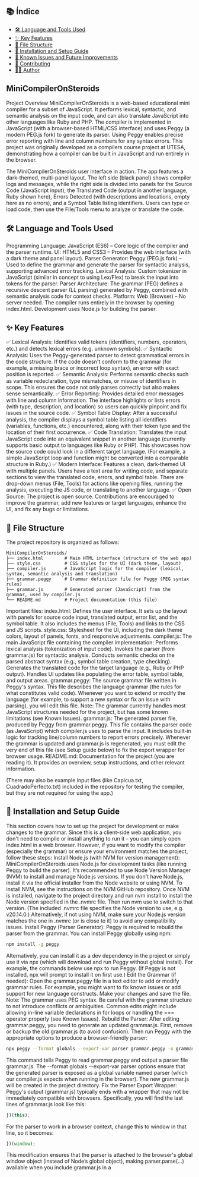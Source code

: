## 📚 Índice

- [🛠️ Language and Tools Used](#️-language-and-tools-used)
- [✨ Key Features](#-key-features)
- [📂 File Structure](#-file-structure)
- [🔧 Installation and Setup Guide](#-installation-and-setup-guide)
- [🚧 Known Issues and Future Improvements](#-known-issues-and-future-improvements)
- [🤝 Contributing](#-contributing)
- [👨‍💻 Author](#-author)

## MiniCompilerOnSteroids
Project Overview
MiniCompilerOnSteroids is a web-based educational mini compiler for a subset of JavaScript. It performs lexical, syntactic, and semantic analysis on the input code, and can also translate JavaScript into other languages like Ruby and PHP. The compiler is implemented in JavaScript (with a browser-based HTML/CSS interface) and uses Peggy (a modern PEG.js fork) to generate its parser. Using Peggy enables precise error reporting with line and column numbers for any syntax errors. This project was originally developed as a compilers course project at UTESA, demonstrating how a compiler can be built in JavaScript and run entirely in the browser.


The MiniCompilerOnSteroids user interface in action. The app features a dark-themed, multi-panel layout. The left side (black panel) shows compiler logs and messages, while the right side is divided into panels for the Source Code (JavaScript input), the Translated Code (output in another language, Ruby shown here), Errors Detected (with descriptions and locations, empty here as no errors), and a Symbol Table listing identifiers. Users can type or load code, then use the File/Tools menu to analyze or translate the code.
## 🛠️ Language and Tools Used
Programming Language: JavaScript (ES6) – Core logic of the compiler and the parser runtime.
UI: HTML5 and CSS3 – Provides the web interface (with a dark theme and panel layout).
Parser Generator: Peggy (PEG.js fork) – Used to define the grammar and generate the parser for syntactic analysis, supporting advanced error tracking.
Lexical Analysis: Custom tokenizer in JavaScript (similar in concept to using Lex/Flex) to break the input into tokens for the parser.
Parser Architecture: The grammar (PEG) defines a recursive descent parser (LL parsing) generated by Peggy, combined with semantic analysis code for context checks.
Platform: Web (Browser) – No server needed. The compiler runs entirely in the browser by opening index.html. Development uses Node.js for building the parser.
## ✨ Key Features
✅ Lexical Analysis: Identifies valid tokens (identifiers, numbers, operators, etc.) and detects lexical errors (e.g. unknown symbols).
✅ Syntactic Analysis: Uses the Peggy-generated parser to detect grammatical errors in the code structure. If the code doesn't conform to the grammar (for example, a missing brace or incorrect loop syntax), an error with exact position is reported.
✅ Semantic Analysis: Performs semantic checks such as variable redeclaration, type mismatches, or misuse of identifiers in scope. This ensures the code not only parses correctly but also makes sense semantically.
✅ Error Reporting: Provides detailed error messages with line and column information. The interface highlights or lists errors (with type, description, and location) so users can quickly pinpoint and fix issues in the source code.
✅ Symbol Table Display: After a successful analysis, the compiler displays a symbol table listing all identifiers (variables, functions, etc.) encountered, along with their token type and the location of their first occurrence.
✅ Code Translation: Translates the input JavaScript code into an equivalent snippet in another language (currently supports basic output to languages like Ruby or PHP). This showcases how the source code could look in a different target language. (For example, a simple JavaScript loop and function might be converted into a comparable structure in Ruby.)
✅ Modern Interface: Features a clean, dark-themed UI with multiple panels. Users have a text area for writing code, and separate sections to view the translated code, errors, and symbol table. There are drop-down menus (File, Tools) for actions like opening files, running the analysis, executing the JS code, or translating to another language.
✅ Open Source: The project is open source. Contributions are encouraged to improve the grammar, add new features or target languages, enhance the UI, and fix any bugs or limitations.

## 📂 File Structure
The project repository is organized as follows:

  ```plaintext
MiniCompilerOnSteroids/
├── index.html        # Main HTML interface (structure of the web app)
├── style.css         # CSS styles for the UI (dark theme, layout)
├── compiler.js       # JavaScript logic for the compiler (lexical, syntax, semantic analysis and translation)
├── grammar.peggy     # Grammar definition file for Peggy (PEG syntax rules)
├── grammar.js        # Generated parser (JavaScript) from the grammar, used by compiler.js
└── README.md         # Project documentation (this file)
 ```

Important files:
index.html: Defines the user interface. It sets up the layout with panels for source code input, translated output, error list, and the symbol table. It also includes the menus (File, Tools) and links to the CSS and JS scripts.
style.css: Stylesheet for the UI, including the dark theme colors, layout of panels, fonts, and responsive adjustments.
compiler.js: The main JavaScript file containing the compiler implementation:
Performs lexical analysis (tokenization of input code).
Invokes the parser (from grammar.js) for syntactic analysis.
Conducts semantic checks on the parsed abstract syntax (e.g., symbol table creation, type checking).
Generates the translated code for the target language (e.g., Ruby or PHP output).
Handles UI updates like populating the error table, symbol table, and output areas.
grammar.peggy: The source grammar file written in Peggy's syntax. This file describes the language grammar (the rules for what constitutes valid code). Whenever you want to extend or modify the language (for example, to support a new syntax or fix an issue with parsing), you will edit this file. Note: The grammar currently handles most JavaScript structures needed for the project, but has some known limitations (see Known Issues).
grammar.js: The generated parser file, produced by Peggy from grammar.peggy. This file contains the parser code (as JavaScript) which compiler.js uses to parse the input. It includes built-in logic for tracking line/column numbers to report errors precisely. Whenever the grammar is updated and grammar.js is regenerated, you must edit the very end of this file (see Setup guide below) to fix the export wrapper for browser usage.
README.md: Documentation for the project (you are reading it). It provides an overview, setup instructions, and other relevant information.


(There may also be example input files (like Capicua.txt, CuadradoPerfecto.txt) included in the repository for testing the compiler, but they are not required for using the app.)

## 🔧 Installation and Setup Guide
This section covers how to set up the project for development or make changes to the grammar. Since this is a client-side web application, you don't need to compile or install anything to run it – you can simply open index.html in a web browser. However, if you want to modify the compiler (especially the grammar) or ensure your environment matches the project, follow these steps:
Install Node.js (with NVM for version management):
MiniCompilerOnSteroids uses Node.js for development tasks (like running Peggy to build the parser). It’s recommended to use Node Version Manager (NVM) to install and manage Node.js versions.
If you don't have Node.js, install it via the official installer from the Node website or using NVM. To install NVM, see the instructions on the NVM GitHub repository.
Once NVM is installed, navigate to the project directory and run nvm install to install the Node version specified in the .nvmrc file. Then run nvm use to switch to that version. (The included .nvmrc file specifies the Node version to use, e.g. v20.14.0.)
Alternatively, if not using NVM, make sure your Node.js version matches the one in .nvmrc (or is close to it) to avoid any compatibility issues.
Install Peggy (Parser Generator):
Peggy is required to rebuild the parser from the grammar. You can install Peggy globally using npm:

```bash
npm install -g peggy
```

Alternatively, you can install it as a dev dependency in the project or simply use it via npx (which will download and run Peggy without global install). For example, the commands below use npx to run Peggy. (If Peggy is not installed, npx will prompt to install it on first use.)
Edit the Grammar (if needed):
Open the grammar.peggy file in a text editor to add or modify grammar rules. For example, you might want to fix known issues or add support for new language constructs. Make your changes and save the file.
Note: The grammar uses PEG syntax. Be careful with the grammar structure to not introduce conflicts or ambiguities. Common edits might include allowing in-line variable declarations in for loops or handling the === operator properly (see Known Issues).
Rebuild the Parser:
After editing grammar.peggy, you need to generate an updated grammar.js. First, remove or backup the old grammar.js (to avoid confusion). Then run Peggy with the appropriate options to produce a browser-friendly parser:

```bash
npx peggy --format globals --export-var parser grammar.peggy -o grammar.js

```

This command tells Peggy to read grammar.peggy and output a parser file grammar.js. The --format globals --export-var parser options ensure that the generated parser is exposed as a global variable named parser (which our compiler.js expects when running in the browser). The new grammar.js will be created in the project directory.
Fix the Parser Export Wrapper:
Peggy's output (grammar.js) typically ends with a wrapper that may not be immediately compatible with browsers. Specifically, you will find the last lines of grammar.js look like this:


```js
})(this);
```


For the parser to work in a browser context, change this to window in that line, so it becomes:


```js
})(window);
```



This modification ensures that the parser is attached to the browser's global window object (instead of Node’s global object), making parser.parse(...) available when you include grammar.js in a <script> tag. If you skip this step, you might get an error that parser is not defined in the browser.
Run the Compiler:
Now you're ready to use the mini compiler. Open the index.html file in your web browser (just double-click it or use a live server extension if you prefer). You should see the MiniCompilerOnSteroids interface. Write or paste some JavaScript code in the Código Fuente (Source Code) panel on the left. Then click the Tools → Analizar (Analyze) button to perform lexical/syntax/semantic analysis. Any errors will appear in the Errors panel, and the Symbol Table will list identifiers. You can also directly run the code with Ejecutar JavaScript (Execute JS) or translate it with Traducir a Ruby (Translate to Ruby) – the result will appear in the Código Destino panel. Use the File menu to save or load code as needed. No additional setup is required for running the compiler beyond opening the HTML file.

## 🚧 Known Issues and Future Improvements
As this project is a work in progress, there are some known limitations and planned enhancements:

For-Loop Variable Declarations: The grammar currently does not support declaring a loop variable directly inside a for loop initialization
```
(e.g., for (let i = 0; i < 10; i++)) 
```


As a workaround, the example code declares i outside the loop. Improving the grammar to allow in-loop declarations is a planned update.
Triple Equals (===): There is a known issue with parsing the strict equality operator ===. The current grammar might not handle it correctly in all cases. This will be addressed in a future version so that strict equality comparisons are parsed without errors.

``` js
let a = 1;
let b = 10;
let result = 0;

if (a===b) { //error here in the comparison
// Some code...
}
```

Error Recovery: While the compiler provides detailed error messages, it does not attempt to recover from an error and continue parsing the rest of the input. Enhancing the parser for better error recovery (allowing multiple errors to be reported in one go) and clearer messaging is an area for improvement.
Expanded Language Features: The project currently supports a core subset of JavaScript. Future plans include adding support for more JavaScript constructs (such as more complex expressions, additional statement types, or object-oriented features) and optimizing the generated code for target languages. There is also interest in expanding the translation capability to other languages (for example, improving the Ruby output and possibly adding another target like Python or Go).
## 🤝 Contributing
Contributions to MiniCompilerOnSteroids are welcome and encouraged! If you have ideas to improve the parser, add new features, fix bugs, or enhance the user interface, feel free to get involved:
Fork the Repository: Start by forking the project repository to your own GitHub account and cloning it locally.
Create a Branch: Make a new branch for your feature or fix.
Implement and Test: Do your changes. If you modify the grammar or compiler logic, test with various input code to ensure everything works (and rebuild the parser if the grammar changed).
Submit a Pull Request: Push your branch to GitHub and open a pull request with a clear description of your changes. Discuss with maintainers (if any) to refine the contribution if needed.
Report Issues: If you're not ready to code, you can still help by reporting any issues or suggesting enhancements by opening issues on the repository.
Please ensure your contributions align with the project's goals and that you test thoroughly. All contributions, big or small, are appreciated. Together, we can make this mini compiler more powerful and robust!

## 👨‍💻 Author
```
Name: Félix José Blanco Cabrera
Student ID: 1-17-1693
Course: Compilers (University UTESA)
Professor: Ivan Mendoza
University: Universidad Tecnológica de Santiago (UTESA), Dominican Republic  

*************************|
Code for fun, by Félix.  |  
*************************|
**************************
```
